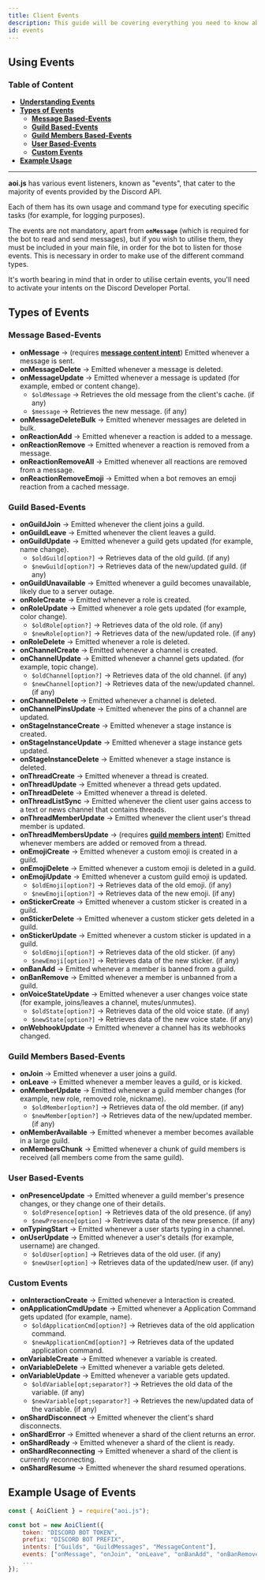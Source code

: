 ```yaml
---
title: Client Events
description: This guide will be covering everything you need to know about events and their usage.
id: events
---
```


## Using Events

### Table of Content

- **[Understanding Events][1]**
- **[Types of Events][2]**
    - **[Message Based-Events][2.1]**
    - **[Guild Based-Events][2.2]**
    - **[Guild Members Based-Events][2.3]**
    - **[User Based-Events][2.4]**
    - **[Custom Events][2.5]**
- **[Example Usage][3]**

---

**aoi.js** has various event listeners, known as "events", that cater to the majority of events provided by the Discord
API.

Each of them has its own usage and command type for executing specific tasks (for example, for logging purposes).

The events are not mandatory, apart from **`onMessage`** (which is required for the bot to read and send messages), but
if you wish to utilise them, they must be included in your main file, in order for the bot to listen for those events.
This is necessary in order to make use of the different command types.

It's worth bearing in mind that in order to utilise certain events, you'll need to activate your intents on the Discord
Developer Portal.

## Types of Events

### Message Based-Events

* **onMessage** &rarr; (requires **[message content intent](https://discord.com/developers/docs/topics/gateway#caveats)**) Emitted whenever a message is sent.
* **onMessageDelete** &rarr; Emitted whenever a message is deleted.
* **onMessageUpdate** &rarr; Emitted whenever a message is updated (for example, embed or content change).
    - `$oldMessage` &rarr; Retrieves the old message from the client's cache. (if any)
    - `$message` &rarr; Retrieves the new message. (if any)
* **onMessageDeleteBulk** &rarr; Emitted whenever messages are deleted in bulk.
* **onReactionAdd** &rarr; Emitted whenever a reaction is added to a message.
* **onReactionRemove** &rarr; Emitted whenever a reaction is removed from a message.
* **onReactionRemoveAll** &rarr; Emitted whenever all reactions are removed from a message.
* **onReactionRemoveEmoji** &rarr; Emitted when a bot removes an emoji reaction from a cached message.

### Guild Based-Events

* **onGuildJoin** &rarr; Emitted whenever the client joins a guild.
* **onGuildLeave** &rarr; Emitted whenever the client leaves a guild.
* **onGuildUpdate** &rarr; Emitted whenever a guild gets updated (for example, name change).
    * `$oldGuild[option?]` &rarr; Retrieves data of the old guild. (if any)
    * `$newGuild[option?]` &rarr; Retrieves data of the new/updated guild. (if any)
* **onGuildUnavailable** &rarr; Emitted whenever a guild becomes unavailable, likely due to a server outage.
* **onRoleCreate** &rarr; Emitted whenever a role is created.
* **onRoleUpdate** &rarr; Emitted whenever a role gets updated (for example, color change).
    * `$oldRole[option?]` &rarr; Retrieves data of the old role. (if any)
    * `$newRole[option?]` &rarr; Retrieves data of the new/updated role. (if any)
* **onRoleDelete** &rarr; Emitted whenever a role is deleted.
* **onChannelCreate** &rarr; Emitted whenever a channel is created.
* **onChannelUpdate** &rarr; Emitted whenever a channel gets updated. (for example, topic change).
    * `$oldChannel[option?]` &rarr; Retrieves data of the old channel. (if any)
    * `$newChannel[option?]` &rarr; Retrieves data of the new/updated channel. (if any)
* **onChannelDelete** &rarr; Emitted whenever a channel is deleted.
* **onChannelPinsUpdate** &rarr; Emitted whenever the pins of a channel are updated.
* **onStageInstanceCreate** &rarr; Emitted whenever a stage instance is created.
* **onStageInstanceUpdate** &rarr; Emitted whenever a stage instance gets updated.
* **onStageInstanceDelete** &rarr; Emitted whenever a stage instance is deleted.
* **onThreadCreate** &rarr; Emitted whenever a thread is created.
* **onThreadUpdate** &rarr; Emitted whenever a thread gets updated.
* **onThreadDelete** &rarr; Emitted whenever a thread is deleted.
* **onThreadListSync** &rarr; Emitted whenever the client user gains access to a text or news channel that contains
  threads.
* **onThreadMemberUpdate** &rarr; Emitted whenever the client user's thread member is updated.
* **onThreadMembersUpdate** &rarr; (requires **[guild members intent](https://discord.com/developers/docs/topics/gateway#caveats)**) Emitted whenever members are
  added or removed from a thread.
* **onEmojiCreate** &rarr; Emitted whenever a custom emoji is created in a guild.
* **onEmojiDelete** &rarr; Emitted whenever a custom emoji is deleted in a guild.
* **onEmojiUpdate** &rarr; Emitted whenever a custom guild emoji is updated.
    * `$oldEmoji[option?]` &rarr; Retrieves data of the old emoji. (if any)
    * `$newEmoji[option?]` &rarr; Retrieves data of the new emoji. (if any)
* **onStickerCreate** &rarr; Emitted whenever a custom sticker is created in a guild.
* **onStickerDelete** &rarr; Emitted whenever a custom sticker gets deleted in a guild.
* **onStickerUpdate** &rarr; Emitted whenever a custom sticker is updated in a guild.
    * `$oldEmoji[option?]` &rarr; Retrieves data of the old sticker. (if any)
    * `$newEmoji[option?]` &rarr; Retrieves data of the new sticker. (if any)
* **onBanAdd** &rarr; Emitted whenever a member is banned from a guild.
* **onBanRemove** &rarr; Emitted whenever a member is unbanned from a guild.
* **onVoiceStateUpdate** &rarr; Emitted whenever a user changes voice state (for example, joins/leaves a channel,
  mutes/unmutes).
    * `$oldState[option?]` &rarr; Retrieves data of the old voice state. (if any)
    * `$newState[option?]` &rarr; Retrieves data of the new voice state. (if any)
* **onWebhookUpdate** &rarr; Emitted whenever a channel has its webhooks changed.

### Guild Members Based-Events

* **onJoin** &rarr; Emitted whenever a user joins a guild.
* **onLeave** &rarr; Emitted whenever a member leaves a guild, or is kicked.
* **onMemberUpdate** &rarr; Emitted whenever a guild member changes (for example, new role, removed role, nickname).
    * `$oldMember[option?]` &rarr; Retrieves data of the old member. (if any)
    * `$newMember[option?]` &rarr; Retrieves data of the new/updated member. (if any)
* **onMemberAvailable** &rarr; Emitted whenever a member becomes available in a large guild.
* **onMembersChunk** &rarr; Emitted whenever a chunk of guild members is received (all members come from the same
  guild).

### User Based-Events

* **onPresenceUpdate** &rarr; Emitted whenever a guild member's presence changes, or they change one of their details.
    * `$oldPresence[option]` &rarr; Retrieves data of the old presence. (if any)
    * `$newPresence[option]` &rarr; Retrieves data of the new presence. (if any)
* **onTypingStart** &rarr; Emitted whenever a user starts typing in a channel.
* **onUserUpdate** &rarr; Emitted whenever a user's details (for example, username) are changed.
    * `$oldUser[option]` &rarr; Retrieves data of the old user. (if any)
    * `$newUser[option]` &rarr; Retrieves data of the updated/new user. (if any)

### Custom Events

* **onInteractionCreate** &rarr; Emitted whenever a Interaction is created.
* **onApplicationCmdUpdate** &rarr; Emitted whenever a Application Command gets updated (for example, name).
    * `$oldApplicationCmd[option?]` &rarr; Retrieves data of the old application command.
    * `$newApplicationCmd[option?]` &rarr; Retrieves data of the updated application command.
* **onVariableCreate** &rarr; Emitted whenever a variable is created.
* **onVariableDelete** &rarr; Emitted whenever a variable gets deleted.
* **onVariableUpdate** &rarr; Emitted whenever a variable gets updated.
    * `$oldVariable[opt;separator?]` &rarr; Retrieves the old data of the variable. (if any)
    * `$newVariable[opt;separator?]` &rarr; Retrieves the new/updated data of the variable. (if any)
* **onShardDisconnect** &rarr; Emitted whenever the client's shard disconnects.
* **onShardError** &rarr; Emitted whenever a shard of the client returns an error.
* **onShardReady** &rarr; Emitted whenever a shard of the client is ready.
* **onShardReconnecting** &rarr; Emitted whenever a shard of the client is currently reconnecting.
* **onShardResume** &rarr; Emitted whenever the shard resumed operations.

## Example Usage of Events

```js
const { AoiClient } = require("aoi.js");

const bot = new AoiClient({
    token: "DISCORD BOT TOKEN",
    prefix: "DISCORD BOT PREFIX",
    intents: ["Guilds", "GuildMessages", "MessageContent"],
    events: ["onMessage", "onJoin", "onLeave", "onBanAdd", "onBanRemove"]
    ...
});
```

<!--- links -->

[1]: #table-of-content
[2]: #types-of-events
[2.1]: #message-based-Events
[2.2]: #guild-based-events
[2.3]: #guild-members-based-events
[2.4]: #user-based-events
[2.5]: #custom-events
[3]: #example-usage-of-events
